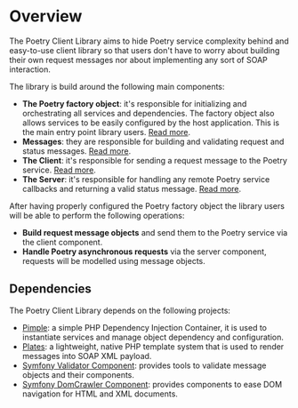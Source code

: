 # Overview

The Poetry Client Library aims to hide Poetry service complexity behind and easy-to-use client library so that users
don't have to worry about building their own request messages nor about implementing any sort of SOAP interaction.  

The library is build around the following main components:

- **The Poetry factory object**: it's responsible for initializing and orchestrating all services and dependencies. The
  factory object also allows services to be easily configured by the host application. This is the main
  entry point library users. [Read more](01-poetry.md).
- **Messages**: they are responsible for building and validating request and status messages. [Read more](02-messages.md).  
- **The Client**: it's responsible for sending a request message to the Poetry service. [Read more](03-client.md).
- **The Server**: it's responsible for handling any remote Poetry service callbacks and returning a valid status message.
  [Read more](04-server.md).

After having properly configured the Poetry factory object the library users will be able to perform the following
operations:
 
- **Build request message objects** and send them to the Poetry service via the client component.
- **Handle Poetry asynchronous requests** via the server component, requests will be modelled using message objects.

## Dependencies

The Poetry Client Library depends on the following projects:

- [Pimple](https://pimple.symfony.com/): a simple PHP Dependency Injection Container, it is used to instantiate services
  and manage object dependency and configuration.
- [Plates](http://platesphp.com/): a lightweight, native PHP template system that is used to render messages into SOAP
  XML payload.
- [Symfony Validator Component](https://symfony.com/doc/current/components/validator.html): provides tools to validate
  message objects and their components.
- [Symfony DomCrawler Component](https://symfony.com/doc/current/components/dom_crawler.html): provides components to
  ease DOM navigation for HTML and XML documents.
